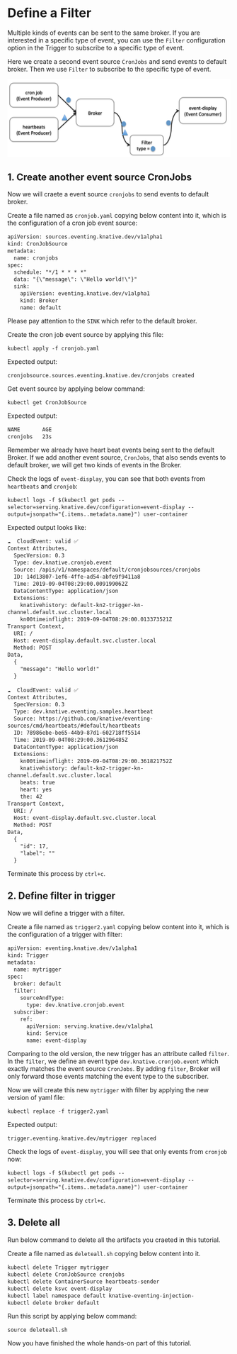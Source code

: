 # Define a Filter

Multiple kinds of events can be sent to the same broker. If you are interested in a specific type of event, you can use the `Filter` configuration option in the Trigger to subscribe to a specific type of event.

Here we create a second event source `CronJobs` and send events to default broker. Then we use `Filter` to subscribe to the specific type of event.

![](../images/knative-filtermode.png)

## 1. Create another event source CronJobs

Now we will craete a event source `cronjobs` to send events to default broker.

Create a file named as `cronjob.yaml` copying below content into it, which is the configuration of a cron job event source:

```code
apiVersion: sources.eventing.knative.dev/v1alpha1
kind: CronJobSource
metadata:
  name: cronjobs
spec:
  schedule: "*/1 * * * *"
  data: "{\"message\": \"Hello world!\"}"
  sink:
    apiVersion: eventing.knative.dev/v1alpha1
    kind: Broker
    name: default
```

Please pay attention to the `SINK` which refer to the default broker.

Create the cron job event source by applying this file:
```text
kubectl apply -f cronjob.yaml
```

Expected output:
```
cronjobsource.sources.eventing.knative.dev/cronjobs created
```

Get event source by applying below command:
```
kubectl get CronJobSource
```

Expected output:
```
NAME       AGE
cronjobs   23s
```

Remember we already have heart beat events being sent to the default Broker. If we add another event source, `CronJobs`, that also sends events to default broker, we will get two kinds of events in the Broker. 

Check the logs of `event-display`, you can see that both events from `heartbeats` and `cronjob`:

```text
kubectl logs -f $(kubectl get pods --selector=serving.knative.dev/configuration=event-display --output=jsonpath="{.items..metadata.name}") user-container
```

Expected output looks like:

```text
☁️  CloudEvent: valid ✅
Context Attributes,
  SpecVersion: 0.3
  Type: dev.knative.cronjob.event
  Source: /apis/v1/namespaces/default/cronjobsources/cronjobs
  ID: 14d13807-1ef6-4ffe-ad54-abfe9f9411a8
  Time: 2019-09-04T08:29:00.009199062Z
  DataContentType: application/json
  Extensions:
    knativehistory: default-kn2-trigger-kn-channel.default.svc.cluster.local
    kn00timeinflight: 2019-09-04T08:29:00.013373521Z
Transport Context,
  URI: /
  Host: event-display.default.svc.cluster.local
  Method: POST
Data,
  {
    "message": "Hello world!"
  }

☁️  CloudEvent: valid ✅
Context Attributes,
  SpecVersion: 0.3
  Type: dev.knative.eventing.samples.heartbeat
  Source: https://github.com/knative/eventing-sources/cmd/heartbeats/#default/heartbeats
  ID: 78986ebe-be65-44b9-87d1-602718ff5514
  Time: 2019-09-04T08:29:00.361296485Z
  DataContentType: application/json
  Extensions:
    kn00timeinflight: 2019-09-04T08:29:00.361821752Z
    knativehistory: default-kn2-trigger-kn-channel.default.svc.cluster.local
    beats: true
    heart: yes
    the: 42
Transport Context,
  URI: /
  Host: event-display.default.svc.cluster.local
  Method: POST
Data,
  {
    "id": 17,
    "label": ""
  }
```

Terminate this process by `ctrl+c`.

## 2. Define filter in trigger

Now we will define a trigger with a filter.

Create a file named as `trigger2.yaml` copying below content into it, which is the configuration of a trigger with filter:

```code
apiVersion: eventing.knative.dev/v1alpha1
kind: Trigger
metadata:
  name: mytrigger
spec:
  broker: default
  filter:
    sourceAndType:
      type: dev.knative.cronjob.event
  subscriber:
    ref:
      apiVersion: serving.knative.dev/v1alpha1
      kind: Service
      name: event-display
```

Comparing to the old version, the new trigger has an attribute called `filter`. In the `filter`, we define an event type `dev.knative.cronjob.event` which exactly matches the event source `CronJobs`. By adding `filter`, Broker will only forward those events matching the event type to the subscriber.

Now we will create this new `mytrigger` with filter by applying the new version of yaml file:

```text
kubectl replace -f trigger2.yaml
```

Expected output:
```
trigger.eventing.knative.dev/mytrigger replaced
```

Check the logs of `event-display`, you will see that only events from `cronjob` now:

```text
kubectl logs -f $(kubectl get pods --selector=serving.knative.dev/configuration=event-display --output=jsonpath="{.items..metadata.name}") user-container
```

Terminate this process by `ctrl+c`.

## 3. Delete all

Run below command to delete all the artifacts you craeted in this tutorial.

Create a file named as `deleteall.sh` copying below content into it.

```code
kubectl delete Trigger mytrigger
kubectl delete CronJobSource cronjobs
kubectl delete ContainerSource heartbeats-sender
kubectl delete ksvc event-display
kubectl label namespace default knative-eventing-injection-
kubectl delete broker default
```

Run this script by applying below command:
```
source deleteall.sh
```

Now you have finished the whole hands-on part of this tutorial.
